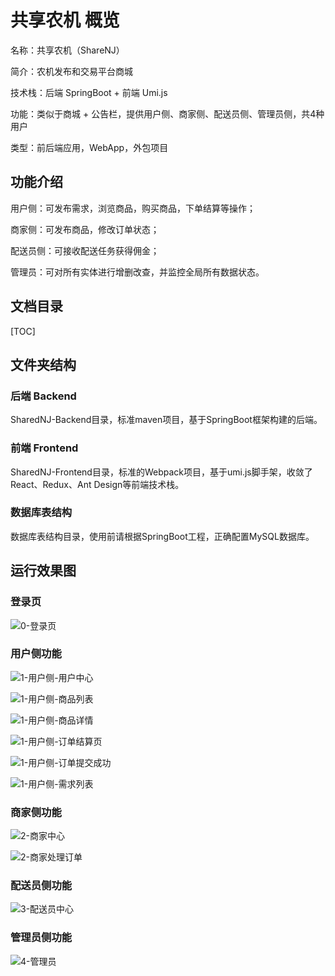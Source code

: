 # 共享农机 概览

名称：共享农机（ShareNJ）

简介：农机发布和交易平台商城

技术栈：后端 SpringBoot + 前端 Umi.js

功能：类似于商城 + 公告栏，提供用户侧、商家侧、配送员侧、管理员侧，共4种用户

类型：前后端应用，WebApp，外包项目

## 功能介绍

用户侧：可发布需求，浏览商品，购买商品，下单结算等操作；

商家侧：可发布商品，修改订单状态；

配送员侧：可接收配送任务获得佣金；

管理员：可对所有实体进行增删改查，并监控全局所有数据状态。

## 文档目录

[TOC]

## 文件夹结构

### 后端 Backend

SharedNJ-Backend目录，标准maven项目，基于SpringBoot框架构建的后端。

### 前端 Frontend

SharedNJ-Frontend目录，标准的Webpack项目，基于umi.js脚手架，收敛了React、Redux、Ant Design等前端技术栈。

### 数据库表结构

数据库表结构目录，使用前请根据SpringBoot工程，正确配置MySQL数据库。

## 运行效果图

### 登录页

![0-登录页](https://cdn.jsdelivr.net/gh/yangxu770409504/assets@main/20210527/4-管理员.5ioqio4yovk0.jpg)

### 用户侧功能

![1-用户侧-用户中心](https://cdn.jsdelivr.net/gh/yangxu770409504/assets@main/20210527/1-用户侧-用户中心.rxmmzg70o28.jpg)

[^1-用户侧-用户中心]: 1-用户侧-用户中心

![1-用户侧-商品列表](https://cdn.jsdelivr.net/gh/yangxu770409504/assets@main/20210527/1-用户侧-商品列表.5v6iq6fo1ao0.jpg)

[^1-用户侧-商品列表]: 1-用户侧-商品列表

![1-用户侧-商品详情](https://cdn.jsdelivr.net/gh/yangxu770409504/assets@main/20210527/1-用户侧-商品详情.5pg1hdfde400.jpg)

[1-用户侧-商品详情]: 1-用户侧-商品详情

![1-用户侧-订单结算页](https://cdn.jsdelivr.net/gh/yangxu770409504/assets@main/20210527/1-用户侧-订单结算页.493u0v166940.jpg)

![1-用户侧-订单提交成功](https://cdn.jsdelivr.net/gh/yangxu770409504/assets@main/20210527/1-用户侧-订单提交成功.20mj3r601c80.jpg)

![1-用户侧-需求列表](https://cdn.jsdelivr.net/gh/yangxu770409504/assets@main/20210527/1-用户侧-需求列表.20vze92tknwg.jpg)

### 商家侧功能

![2-商家中心](https://cdn.jsdelivr.net/gh/yangxu770409504/assets@main/20210527/2-商家中心.4i46a24kl180.jpg)

![2-商家处理订单](https://cdn.jsdelivr.net/gh/yangxu770409504/assets@main/20210527/2-商家处理订单.7y912sobi9o.jpg)

### 配送员侧功能

![3-配送员中心](https://cdn.jsdelivr.net/gh/yangxu770409504/assets@main/20210527/3-配送员中心.5bl0x6u87ww0.jpg)

### 管理员侧功能

![4-管理员](https://cdn.jsdelivr.net/gh/yangxu770409504/assets@main/20210527/4-管理员.5ioqio4yovk0.jpg)

